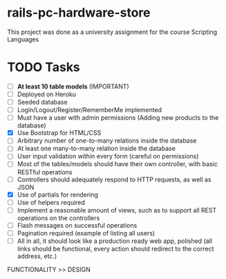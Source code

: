 # rails-pc-hardware-store
This project was done as a university assignment for the course Scripting Languages

# TODO Tasks
- [ ] **At least 10 table models** (IMPORTANT)
- [ ] Deployed on Heroku
- [ ] Seeded database
- [ ] Login/Logout/Register/RememberMe implemented
- [ ] Must have a user with admin permissions (Adding new products to the database)
- [X] Use Bootstrap for HTML/CSS
- [ ] Arbitrary number of one-to-many relations inside the database
- [ ] At least one many-to-many relation inside the database
- [ ] User input validation within every form (careful on permissions)
- [ ] Most of the tables/models should have their own controller, with basic RESTful operations
- [ ] Controllers should adequately respond to HTTP requests, as well as JSON
- [X] Use of partials for rendering
- [ ] Use of helpers required
- [ ] Implement a reasonable amount of views, such as to support all REST operations on the controllers
- [ ] Flash messages on successful operations
- [ ] Pagination required (example of listing all users)
- [ ] All in all, it should look like a production ready web app, polished (all links should be functional, every action should redirect to the correct address, etc.)

FUNCTIONALITY >> DESIGN
